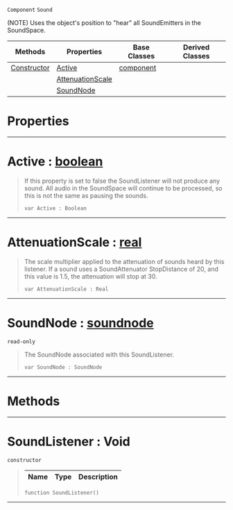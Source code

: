  `Component` `Sound`



(NOTE) Uses the object's position to "hear" all SoundEmitters in the SoundSpace.

|Methods|Properties|Base Classes|Derived Classes|
|---|---|---|---|
|[ Constructor](https://github.com/zeroengineteam/ZeroDocs/code_reference/class_reference/soundlistener.markdown#soundlistener-void)|[ Active](https://github.com/zeroengineteam/ZeroDocs/code_reference/class_reference/soundlistener.markdown#active-zero-engine-docum)|[component](https://github.com/zeroengineteam/ZeroDocs/code_reference/class_reference/component.markdown)| |
| |[ AttenuationScale](https://github.com/zeroengineteam/ZeroDocs/code_reference/class_reference/soundlistener.markdown#attenuationscale-zero-en)| | |
| |[ SoundNode](https://github.com/zeroengineteam/ZeroDocs/code_reference/class_reference/soundlistener.markdown#soundnode-zero-engine-do)| | |


 #  Properties


---  
 #  Active : [boolean](https://github.com/zeroengineteam/ZeroDocs/code_reference/zilch_base_types/boolean.markdown)

> If this property is set to false the SoundListener will not produce any sound. All audio in the SoundSpace will continue to be processed, so this is not the same as pausing the sounds.
> ``` lang=cpp, name=Zilch
> var Active : Boolean


---  
 #  AttenuationScale : [real](https://github.com/zeroengineteam/ZeroDocs/code_reference/zilch_base_types/real.markdown)

> The scale multiplier applied to the attenuation of sounds heard by this listener. If a sound uses a SoundAttenuator StopDistance of 20, and this value is 1.5, the attenuation will stop at 30.
> ``` lang=cpp, name=Zilch
> var AttenuationScale : Real


---  
 #  SoundNode : [soundnode](https://github.com/zeroengineteam/ZeroDocs/code_reference/class_reference/soundnode.markdown)

 `read-only`

> The SoundNode associated with this SoundListener.
> ``` lang=cpp, name=Zilch
> var SoundNode : SoundNode


---  
 #  Methods


---  
 #  SoundListener : Void

 `constructor`

> 
> |Name|Type|Description|
> |---|---|---|
> ``` lang=cpp, name=Zilch
> function SoundListener()
> ``` 


---  
 

 